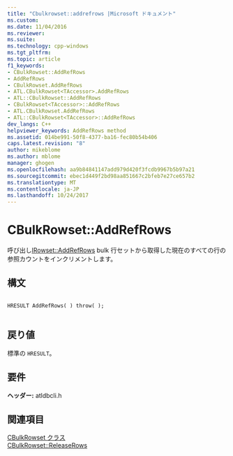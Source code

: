 ```yaml
---
title: "Cbulkrowset::addrefrows |Microsoft ドキュメント"
ms.custom: 
ms.date: 11/04/2016
ms.reviewer: 
ms.suite: 
ms.technology: cpp-windows
ms.tgt_pltfrm: 
ms.topic: article
f1_keywords:
- CBulkRowset::AddRefRows
- AddRefRows
- CBulkRowset.AddRefRows
- ATL.CBulkRowset<TAccessor>.AddRefRows
- ATL::CBulkRowset::AddRefRows
- CBulkRowset<TAccessor>::AddRefRows
- ATL.CBulkRowset.AddRefRows
- ATL::CBulkRowset<TAccessor>::AddRefRows
dev_langs: C++
helpviewer_keywords: AddRefRows method
ms.assetid: 014be991-50f8-4377-ba16-fec80b54b406
caps.latest.revision: "8"
author: mikeblome
ms.author: mblome
manager: ghogen
ms.openlocfilehash: aa9b84841147add979d420f3fcdb9967b5b97a21
ms.sourcegitcommit: ebec1d449f2bd98aa851667c2bfeb7e27ce657b2
ms.translationtype: MT
ms.contentlocale: ja-JP
ms.lasthandoff: 10/24/2017
---
```

# <a name="cbulkrowsetaddrefrows"></a>CBulkRowset::AddRefRows
呼び出し[IRowset::AddRefRows](https://msdn.microsoft.com/en-us/library/ms719619.aspx) bulk 行セットから取得した現在のすべての行の参照カウントをインクリメントします。  
  
## <a name="syntax"></a>構文  
  
```  
  
HRESULT AddRefRows( ) throw( );  
  
```  
  
## <a name="return-value"></a>戻り値  
 標準の `HRESULT`。  
  
## <a name="requirements"></a>要件  
 **ヘッダー:** atldbcli.h  
  
## <a name="see-also"></a>関連項目  
 [CBulkRowset クラス](../../data/oledb/cbulkrowset-class.md)   
 [CBulkRowset::ReleaseRows](../../data/oledb/cbulkrowset-releaserows.md)